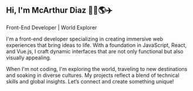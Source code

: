 ## Hi, I'm McArthur Diaz 🏄‍♂️🌎✈️
Front-End Developer | World Explorer

I'm a front-end developer specializing in creating immersive web experiences that bring ideas to life. With a foundation in JavaScript, React, and Vue.js, I craft dynamic interfaces that are not only functional but also visually appealing. 

When I'm not coding, I'm exploring the world, traveling to new destinations and soaking in diverse cultures. My projects reflect a blend of technical skills and global insights. Let’s connect and create something unique!
